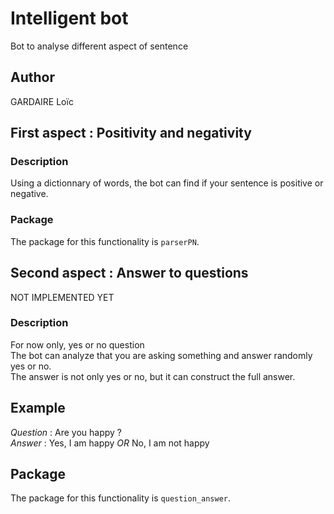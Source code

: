 # Intelligent bot
Bot to analyse different aspect of sentence

## Author
GARDAIRE Loïc

## First aspect : Positivity and negativity

### Description
Using a dictionnary of words, the bot can find if your sentence is positive or negative.

### Package
The package for this functionality is ``parserPN``.

## Second aspect : Answer to questions

NOT IMPLEMENTED YET

### Description
For now only, yes or no question  
The bot can analyze that you are asking something and answer randomly yes or no.  
The answer is not only yes or no, but it can construct the full answer.

## Example
*Question* : Are you happy ?  
*Answer* : Yes, I am happy *OR* No, I am not happy

## Package
The package for this functionality is ``question_answer``.